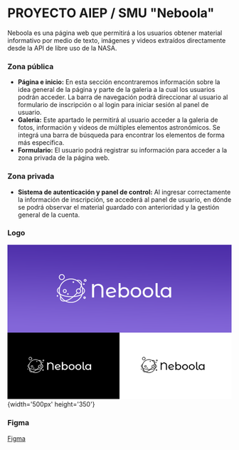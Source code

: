 # PROYECTO AIEP / SMU "Neboola"

Neboola es una página web que permitirá a los usuarios obtener material informativo por medio de texto, imágenes y videos extraídos directamente desde la API de libre uso de la NASA.


### Zona pública

+ **Página e inicio:** En esta sección encontraremos información sobre la idea general de la página y parte de la galeria a la cual los usuarios podrán acceder. La barra de navegación podrá direccionar al usuario al formulario de inscripción o al login para iniciar sesión al panel de usuario. 
+ **Galeria:** Este apartado le permitirá al usuario acceder a la galeria de fotos, información y videos de múltiples elementos astronómicos. Se integrá una barra de búsqueda para encontrar los elementos de forma más específica.
+ **Formulario:** El usuario podrá registrar su información para acceder a la zona privada de la página web.

### Zona privada

+ **Sistema de autenticación y panel de control:** Al ingresar correctamente la información de inscripción, se accederá al panel de usuario, en dónde se podrá observar el material guardado con anterioridad y la gestión general de la cuenta.


### Logo
![](neboola-logos.png) {width='500px' height='350'}

### Figma
[Figma](https://www.figma.com/file/LvQ3hvBZmC6cE0TtWRHgBI/Neboola?node-id=0%3A1&t=8IZBchXBZaSLGhX1-1/ "Figma 'Neboola'")



